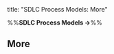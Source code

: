 <frontmatter>
title: "SDLC Process Models: More"
</frontmatter>

<link rel="stylesheet" href="{{baseUrl}}/css/textbook.css">

<div class="website-content">

%%**SDLC Process Models →**%%

## More

<div id="main">

<include src="cmmi/embed.md" />

</div>

</div>
